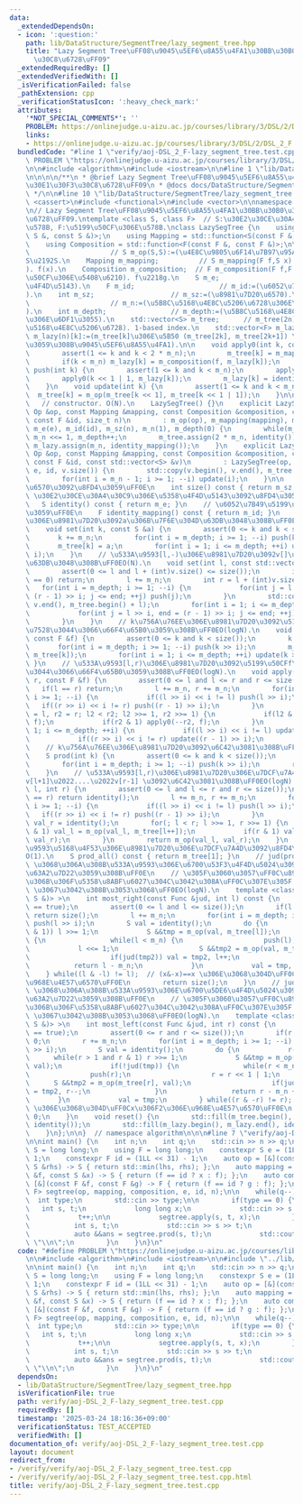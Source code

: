 ```yaml
---
data:
  _extendedDependsOn:
  - icon: ':question:'
    path: lib/DataStructure/SegmentTree/lazy_segment_tree.hpp
    title: "Lazy Segment Tree\uFF08\u9045\u5EF6\u8A55\u4FA1\u30BB\u30B0\u30E1\u30F3\
      \u30C8\u6728\uFF09"
  _extendedRequiredBy: []
  _extendedVerifiedWith: []
  _isVerificationFailed: false
  _pathExtension: cpp
  _verificationStatusIcon: ':heavy_check_mark:'
  attributes:
    '*NOT_SPECIAL_COMMENTS*': ''
    PROBLEM: https://onlinejudge.u-aizu.ac.jp/courses/library/3/DSL/2/DSL_2_F
    links:
    - https://onlinejudge.u-aizu.ac.jp/courses/library/3/DSL/2/DSL_2_F
  bundledCode: "#line 1 \"verify/aoj-DSL_2_F-lazy_segment_tree.test.cpp\"\n#define\
    \ PROBLEM \"https://onlinejudge.u-aizu.ac.jp/courses/library/3/DSL/2/DSL_2_F\"\
    \n\n#include <algorithm>\n#include <iostream>\n\n#line 1 \"lib/DataStructure/SegmentTree/lazy_segment_tree.hpp\"\
    \n\n\n\n/**\n * @brief Lazy Segment Tree\uFF08\u9045\u5EF6\u8A55\u4FA1\u30BB\u30B0\
    \u30E1\u30F3\u30C8\u6728\uFF09\n * @docs docs/DataStructure/SegmentTree/lazy_segment_tree.md\n\
    \ */\n\n#line 10 \"lib/DataStructure/SegmentTree/lazy_segment_tree.hpp\"\n#include\
    \ <cassert>\n#include <functional>\n#include <vector>\n\nnamespace algorithm {\n\
    \n// Lazy Segment Tree\uFF08\u9045\u5EF6\u8A55\u4FA1\u30BB\u30B0\u30E1\u30F3\u30C8\
    \u6728\uFF09.\ntemplate <class S, class F>  // S:\u30E2\u30CE\u30A4\u30C9\u306E\
    \u578B, F:\u5199\u50CF\u306E\u578B.\nclass LazySegTree {\n    using Op = std::function<S(const\
    \ S &, const S &)>;\n    using Mapping = std::function<S(const F &, const S &)>;\n\
    \    using Composition = std::function<F(const F &, const F &)>;\n\n    Op m_op;\
    \                    // S m_op(S,S):=(\u4E8C\u9805\u6F14\u7B97\u95A2\u6570). S\xD7\
    S\u2192S.\n    Mapping m_mapping;          // S m_mapping(F f,S x):=(\u5199\u50CF\
    ). f(x).\n    Composition m_composition;  // F m_composition(F f,F g):=(\u5199\
    \u50CF\u306E\u5408\u6210). f\u2218g.\n    S m_e;                      // m_e:=(\u5358\
    \u4F4D\u5143).\n    F m_id;                     // m_id:=(\u6052\u7B49\u5199\u50CF\
    ).\n    int m_sz;                   // m_sz:=(\u8981\u7D20\u6570).\n    int m_n;\
    \                    // m_n:=(\u5B8C\u5168\u4E8C\u5206\u6728\u306E\u8449\u6570\
    ).\n    int m_depth;                // m_depth:=(\u5B8C\u5168\u4E8C\u5206\u6728\
    \u306E\u6DF1\u3055).\n    std::vector<S> m_tree;      // m_tree(2n)[]:=(\u5B8C\
    \u5168\u4E8C\u5206\u6728). 1-based index.\n    std::vector<F> m_lazy;      //\
    \ m_lazy(n)[k]:=(m_tree[k]\u306E\u5B50 (m_tree[2k], m_tree[2k+1]) \u306B\u5BFE\
    \u3059\u308B\u9045\u5EF6\u8A55\u4FA1).\n\n    void apply0(int k, const F &f) {\n\
    \        assert(1 <= k and k < 2 * m_n);\n        m_tree[k] = m_mapping(f, m_tree[k]);\n\
    \        if(k < m_n) m_lazy[k] = m_composition(f, m_lazy[k]);\n    }\n    void\
    \ push(int k) {\n        assert(1 <= k and k < m_n);\n        apply0(k << 1, m_lazy[k]);\n\
    \        apply0(k << 1 | 1, m_lazy[k]);\n        m_lazy[k] = identity_mapping();\n\
    \    }\n    void update(int k) {\n        assert(1 <= k and k < m_n);\n      \
    \  m_tree[k] = m_op(m_tree[k << 1], m_tree[k << 1 | 1]);\n    }\n\npublic:\n \
    \   // constructor. O(N).\n    LazySegTree() {}\n    explicit LazySegTree(const\
    \ Op &op, const Mapping &mapping, const Composition &composition, const S &e,\
    \ const F &id, size_t n)\n        : m_op(op), m_mapping(mapping), m_composition(composition),\
    \ m_e(e), m_id(id), m_sz(n), m_n(1), m_depth(0) {\n        while(m_n < size())\
    \ m_n <<= 1, m_depth++;\n        m_tree.assign(2 * m_n, identity());\n       \
    \ m_lazy.assign(m_n, identity_mapping());\n    }\n    explicit LazySegTree(const\
    \ Op &op, const Mapping &mapping, const Composition &composition, const S &e,\
    \ const F &id, const std::vector<S> &v)\n        : LazySegTree(op, mapping, composition,\
    \ e, id, v.size()) {\n        std::copy(v.begin(), v.end(), m_tree.begin() + m_n);\n\
    \        for(int i = m_n - 1; i >= 1; --i) update(i);\n    }\n\n    // \u8981\u7D20\
    \u6570\u3092\u8FD4\u3059\uFF0E\n    int size() const { return m_sz; }\n    //\
    \ \u30E2\u30CE\u30A4\u30C9\u306E\u5358\u4F4D\u5143\u3092\u8FD4\u3059\uFF0E\n \
    \   S identity() const { return m_e; }\n    // \u6052\u7B49\u5199\u50CF\u3092\u8FD4\
    \u3059\uFF0E\n    F identity_mapping() const { return m_id; }\n    // k\u756A\u76EE\
    \u306E\u8981\u7D20\u3092a\u306B\u7F6E\u304D\u63DB\u3048\u308B\uFF0EO(logN).\n\
    \    void set(int k, const S &a) {\n        assert(0 <= k and k < size());\n \
    \       k += m_n;\n        for(int i = m_depth; i >= 1; --i) push(k >> i);\n \
    \       m_tree[k] = a;\n        for(int i = 1; i <= m_depth; ++i) update(k >>\
    \ i);\n    }\n    // \u533A\u9593[l,-)\u306E\u8981\u7D20\u3092v[]\u306B\u7F6E\u304D\
    \u63DB\u3048\u308B\uFF0EO(N).\n    void set(int l, const std::vector<S> &v) {\n\
    \        assert(0 <= l and l + (int)v.size() <= size());\n        if(v.size()\
    \ == 0) return;\n        l += m_n;\n        int r = l + (int)v.size();\n     \
    \   for(int i = m_depth; i >= 1; --i) {\n            for(int j = l >> i, end =\
    \ (r - 1) >> i; j <= end; ++j) push(j);\n        }\n        std::copy(v.begin(),\
    \ v.end(), m_tree.begin() + l);\n        for(int i = 1; i <= m_depth; ++i) {\n\
    \            for(int j = l >> i, end = (r - 1) >> i; j <= end; ++j) update(j);\n\
    \        }\n    }\n    // k\u756A\u76EE\u306E\u8981\u7D20\u3092\u5199\u50CFf\u3092\
    \u7528\u3044\u3066\u66F4\u65B0\u3059\u308B\uFF0EO(logN).\n    void apply(int k,\
    \ const F &f) {\n        assert(0 <= k and k < size());\n        k += m_n;\n \
    \       for(int i = m_depth; i >= 1; --i) push(k >> i);\n        m_tree[k] = m_mapping(f,\
    \ m_tree[k]);\n        for(int i = 1; i <= m_depth; ++i) update(k >> i);\n   \
    \ }\n    // \u533A\u9593[l,r)\u306E\u8981\u7D20\u3092\u5199\u50CFf\u3092\u7528\
    \u3044\u3066\u66F4\u65B0\u3059\u308B\uFF0EO(logN).\n    void apply(int l, int\
    \ r, const F &f) {\n        assert(0 <= l and l <= r and r <= size());\n     \
    \   if(l == r) return;\n        l += m_n, r += m_n;\n        for(int i = m_depth;\
    \ i >= 1; --i) {\n            if((l >> i) << i != l) push(l >> i);\n         \
    \   if((r >> i) << i != r) push((r - 1) >> i);\n        }\n        for(int l2\
    \ = l, r2 = r; l2 < r2; l2 >>= 1, r2 >>= 1) {\n            if(l2 & 1) apply0(l2++,\
    \ f);\n            if(r2 & 1) apply0(--r2, f);\n        }\n        for(int i =\
    \ 1; i <= m_depth; ++i) {\n            if((l >> i) << i != l) update(l >> i);\n\
    \            if((r >> i) << i != r) update((r - 1) >> i);\n        }\n    }\n\
    \    // k\u756A\u76EE\u306E\u8981\u7D20\u3092\u6C42\u3081\u308B\uFF0EO(logN).\n\
    \    S prod(int k) {\n        assert(0 <= k and k < size());\n        k += m_n;\n\
    \        for(int i = m_depth; i >= 1; --i) push(k >> i);\n        return m_tree[k];\n\
    \    }\n    // \u533A\u9593[l,r)\u306E\u8981\u7D20\u306E\u7DCF\u7A4D v[l]\u2022\
    v[l+1]\u2022....\u2022v[r-1] \u3092\u6C42\u3081\u308B\uFF0EO(logN).\n    S prod(int\
    \ l, int r) {\n        assert(0 <= l and l <= r and r <= size());\n        if(l\
    \ == r) return identity();\n        l += m_n, r += m_n;\n        for(int i = m_depth;\
    \ i >= 1; --i) {\n            if((l >> i) << i != l) push(l >> i);\n         \
    \   if((r >> i) << i != r) push((r - 1) >> i);\n        }\n        S val_l = identity(),\
    \ val_r = identity();\n        for(; l < r; l >>= 1, r >>= 1) {\n            if(l\
    \ & 1) val_l = m_op(val_l, m_tree[l++]);\n            if(r & 1) val_r = m_op(m_tree[--r],\
    \ val_r);\n        }\n        return m_op(val_l, val_r);\n    }\n    // \u533A\
    \u9593\u5168\u4F53\u306E\u8981\u7D20\u306E\u7DCF\u7A4D\u3092\u8FD4\u3059\uFF0E\
    O(1).\n    S prod_all() const { return m_tree[1]; }\n    // jud(prod(l,-))==true\
    \ \u3068\u306A\u308B\u533A\u9593\u306E\u6700\u53F3\u4F4D\u5024\u3092\u4E8C\u5206\
    \u63A2\u7D22\u3059\u308B\uFF0E\n    // \u305F\u3060\u3057\uFF0C\u8981\u7D20\u5217\
    \u306B\u306F\u5358\u8ABF\u6027\u304C\u3042\u308A\uFF0C\u307E\u305F jud(e)==true\
    \ \u3067\u3042\u308B\u3053\u3068\uFF0EO(logN).\n    template <class Func = std::function<bool(const\
    \ S &)> >\n    int most_right(const Func &jud, int l) const {\n        assert(jud(identity())\
    \ == true);\n        assert(0 <= l and l <= size());\n        if(l == size())\
    \ return size();\n        l += m_n;\n        for(int i = m_depth; i >= 1; --i)\
    \ push(l >> i);\n        S val = identity();\n        do {\n            while(!(l\
    \ & 1)) l >>= 1;\n            S &&tmp = m_op(val, m_tree[l]);\n            if(!jud(tmp))\
    \ {\n                while(l < m_n) {\n                    push(l);\n        \
    \            l <<= 1;\n                    S &&tmp2 = m_op(val, m_tree[l]);\n\
    \                    if(jud(tmp2)) val = tmp2, l++;\n                }\n     \
    \           return l - m_n;\n            }\n            val = tmp, l++;\n    \
    \    } while((l & -l) != l);  // (x&-x)==x \u306E\u3068\u304D\uFF0Cx\u306F2\u306E\
    \u968E\u4E57\u6570\uFF0E\n        return size();\n    }\n    // jud(prod(-,r))==true\
    \ \u3068\u306A\u308B\u533A\u9593\u306E\u6700\u5DE6\u4F4D\u5024\u3092\u4E8C\u5206\
    \u63A2\u7D22\u3059\u308B\uFF0E\n    // \u305F\u3060\u3057\uFF0C\u8981\u7D20\u5217\
    \u306B\u306F\u5358\u8ABF\u6027\u304C\u3042\u308A\uFF0C\u307E\u305F jud(e)==true\
    \ \u3067\u3042\u308B\u3053\u3068\uFF0EO(logN).\n    template <class Func = std::function<bool(const\
    \ S &)> >\n    int most_left(const Func &jud, int r) const {\n        assert(jud(identity())\
    \ == true);\n        assert(0 <= r and r <= size());\n        if(r == 0) return\
    \ 0;\n        r += m_n;\n        for(int i = m_depth; i >= 1; --i) push((r - 1)\
    \ >> i);\n        S val = identity();\n        do {\n            r--;\n      \
    \      while(r > 1 and r & 1) r >>= 1;\n            S &&tmp = m_op(m_tree[r],\
    \ val);\n            if(!jud(tmp)) {\n                while(r < m_n) {\n     \
    \               push(r);\n                    r = r << 1 | 1;\n              \
    \      S &&tmp2 = m_op(m_tree[r], val);\n                    if(jud(tmp2)) val\
    \ = tmp2, r--;\n                }\n                return r - m_n + 1;\n     \
    \       }\n            val = tmp;\n        } while((r & -r) != r);  // (x&-x)==x\
    \ \u306E\u3068\u304D\uFF0Cx\u306F2\u306E\u968E\u4E57\u6570\uFF0E\n        return\
    \ 0;\n    }\n    void reset() {\n        std::fill(m_tree.begin(), m_tree.end(),\
    \ identity());\n        std::fill(m_lazy.begin(), m_lazy.end(), identity_mapping());\n\
    \    }\n};\n\n}  // namespace algorithm\n\n\n#line 7 \"verify/aoj-DSL_2_F-lazy_segment_tree.test.cpp\"\
    \n\nint main() {\n    int n;\n    int q;\n    std::cin >> n >> q;\n\n    using\
    \ S = long long;\n    using F = long long;\n    constexpr S e = (1LL << 31) -\
    \ 1;\n    constexpr F id = (1LL << 31) - 1;\n    auto op = [&](const S &lhs, const\
    \ S &rhs) -> S { return std::min(lhs, rhs); };\n    auto mapping = [&](const F\
    \ &f, const S &x) -> S { return (f == id ? x : f); };\n    auto composition =\
    \ [&](const F &f, const F &g) -> F { return (f == id ? g : f); };\n    algorithm::LazySegTree<S,\
    \ F> segtree(op, mapping, composition, e, id, n);\n\n    while(q--) {\n      \
    \  int type;\n        std::cin >> type;\n\n        if(type == 0) {\n         \
    \   int s, t;\n            long long x;\n            std::cin >> s >> t >> x;\n\
    \            t++;\n\n            segtree.apply(s, t, x);\n        } else {\n \
    \           int s, t;\n            std::cin >> s >> t;\n            t++;\n\n \
    \           auto &&ans = segtree.prod(s, t);\n            std::cout << ans <<\
    \ \"\\n\";\n        }\n    }\n}\n"
  code: "#define PROBLEM \"https://onlinejudge.u-aizu.ac.jp/courses/library/3/DSL/2/DSL_2_F\"\
    \n\n#include <algorithm>\n#include <iostream>\n\n#include \"../lib/DataStructure/SegmentTree/lazy_segment_tree.hpp\"\
    \n\nint main() {\n    int n;\n    int q;\n    std::cin >> n >> q;\n\n    using\
    \ S = long long;\n    using F = long long;\n    constexpr S e = (1LL << 31) -\
    \ 1;\n    constexpr F id = (1LL << 31) - 1;\n    auto op = [&](const S &lhs, const\
    \ S &rhs) -> S { return std::min(lhs, rhs); };\n    auto mapping = [&](const F\
    \ &f, const S &x) -> S { return (f == id ? x : f); };\n    auto composition =\
    \ [&](const F &f, const F &g) -> F { return (f == id ? g : f); };\n    algorithm::LazySegTree<S,\
    \ F> segtree(op, mapping, composition, e, id, n);\n\n    while(q--) {\n      \
    \  int type;\n        std::cin >> type;\n\n        if(type == 0) {\n         \
    \   int s, t;\n            long long x;\n            std::cin >> s >> t >> x;\n\
    \            t++;\n\n            segtree.apply(s, t, x);\n        } else {\n \
    \           int s, t;\n            std::cin >> s >> t;\n            t++;\n\n \
    \           auto &&ans = segtree.prod(s, t);\n            std::cout << ans <<\
    \ \"\\n\";\n        }\n    }\n}\n"
  dependsOn:
  - lib/DataStructure/SegmentTree/lazy_segment_tree.hpp
  isVerificationFile: true
  path: verify/aoj-DSL_2_F-lazy_segment_tree.test.cpp
  requiredBy: []
  timestamp: '2025-03-24 18:16:36+09:00'
  verificationStatus: TEST_ACCEPTED
  verifiedWith: []
documentation_of: verify/aoj-DSL_2_F-lazy_segment_tree.test.cpp
layout: document
redirect_from:
- /verify/verify/aoj-DSL_2_F-lazy_segment_tree.test.cpp
- /verify/verify/aoj-DSL_2_F-lazy_segment_tree.test.cpp.html
title: verify/aoj-DSL_2_F-lazy_segment_tree.test.cpp
---
```

